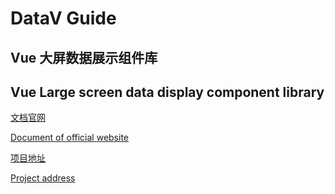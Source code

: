 # DataV Guide

## Vue 大屏数据展示组件库

## Vue Large screen data display component library

[文档官网](http://datav.jiaminghi.com/)

[Document of official website](http://datav.jiaminghi.com/)

[项目地址](https://github.com/jiaming743/DataV)

[Project address](https://github.com/jiaming743/DataV)